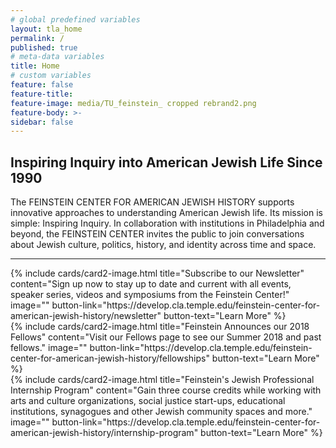 ```yaml
---
# global predefined variables
layout: tla_home
permalink: /
published: true
# meta-data variables
title: Home
# custom variables
feature: false
feature-title:
feature-image: media/TU_feinstein_ cropped rebrand2.png
feature-body: >-
sidebar: false
---
```

## Inspiring Inquiry into American Jewish Life Since 1990
The FEINSTEIN CENTER FOR AMERICAN JEWISH HISTORY supports innovative approaches to understanding American Jewish life. Its mission is simple: Inspiring Inquiry. In collaboration with institutions in Philadelphia and beyond, the FEINSTEIN CENTER invites the public to join conversations about Jewish culture, politics, history, and identity across time and space.

___

<div class="row row-wide">
  <div class="col m12 l4">{% include cards/card2-image.html
    title="Subscribe to our Newsletter"
    content="Sign up now to stay up to date and current with all events, speaker series, videos and symposiums from the Feinstein Center!"
    image=""
    button-link="https://develop.cla.temple.edu/feinstein-center-for-american-jewish-history/newsletter"
    button-text="Learn More" %}
  </div>
  <div class="row row-wide">
    <div class="col m12 l4">{% include cards/card2-image.html
      title="Feinstein Announces our 2018 Fellows"
      content="Visit our Fellows page to see our Summer 2018 and past fellows."
      image=""
      button-link="https://develop.cla.temple.edu/feinstein-center-for-american-jewish-history/fellowships"
      button-text="Learn More" %}
    </div>
    <div class="row row-wide">
      <div class="col m12 l4">{% include cards/card2-image.html
        title="Feinstein's Jewish Professional Internship Program"
        content="Gain three course credits while working with arts and culture organizations, social justice start-ups, educational institutions, synagogues and other Jewish community spaces and more."
        image=""
        button-link="https://develop.cla.temple.edu/feinstein-center-for-american-jewish-history/internship-program"
        button-text="Learn More" %}
      </div>
</div>
